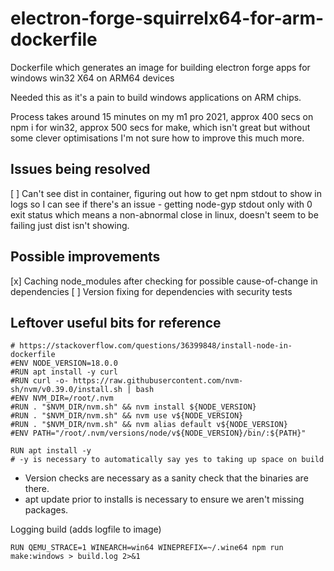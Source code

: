 # electron-forge-squirrelx64-for-arm-dockerfile
Dockerfile which generates an image for building electron forge apps for windows win32 X64 on ARM64 devices

Needed this as it's a pain to build windows applications on ARM chips.

Process takes around 15 minutes on my m1 pro 2021, approx 400 secs on npm i for win32, approx 500 secs for make, which isn't great but without some clever optimisations I'm not sure how to improve this much more.

## Issues being resolved

[ ] Can't see dist in container, figuring out how to get npm stdout to show in logs so I can see if there's an issue - getting node-gyp stdout only with 0 exit status which means a non-abnormal close in linux, doesn't seem to be failing just dist isn't showing.

## Possible improvements

[x] Caching node_modules after checking for possible cause-of-change in dependencies
[ ] Version fixing for dependencies with security tests

## Leftover useful bits for reference

```
# https://stackoverflow.com/questions/36399848/install-node-in-dockerfile
#ENV NODE_VERSION=18.0.0
#RUN apt install -y curl
#RUN curl -o- https://raw.githubusercontent.com/nvm-sh/nvm/v0.39.0/install.sh | bash
#ENV NVM_DIR=/root/.nvm
#RUN . "$NVM_DIR/nvm.sh" && nvm install ${NODE_VERSION}
#RUN . "$NVM_DIR/nvm.sh" && nvm use v${NODE_VERSION}
#RUN . "$NVM_DIR/nvm.sh" && nvm alias default v${NODE_VERSION}
#ENV PATH="/root/.nvm/versions/node/v${NODE_VERSION}/bin/:${PATH}"
```

```
RUN apt install -y
# -y is necessary to automatically say yes to taking up space on build
```

- Version checks are necessary as a sanity check that the binaries are there.
- apt update prior to installs is necessary to ensure we aren't missing packages.

Logging build (adds logfile to image)
```
RUN QEMU_STRACE=1 WINEARCH=win64 WINEPREFIX=~/.wine64 npm run make:windows > build.log 2>&1
```
